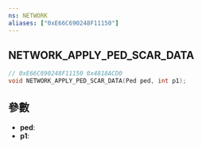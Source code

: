 ```yaml
---
ns: NETWORK
aliases: ["0xE66C690248F11150"]
---
```

## NETWORK_APPLY_PED_SCAR_DATA

```c
// 0xE66C690248F11150 0x4818ACD0
void NETWORK_APPLY_PED_SCAR_DATA(Ped ped, int p1);
```


## 參數
* **ped**: 
* **p1**: 

